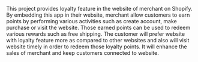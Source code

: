 This project provides loyalty feature in the website of merchant on Shopify. By embedding this app in their website, merchant allow customers to earn points by performing various activities such as create account, make purchase or visit the website. Those earned points can be used to redeem various rewards such as free shipping. The customer will prefer website with loyalty feature more as compared to other websites and also will visit website timely in order to redeem those loyalty points. It will enhance the sales of merchant and keep customers connected to website.
